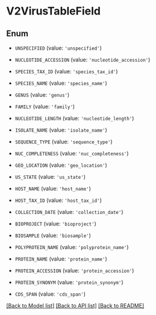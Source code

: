 # V2VirusTableField


## Enum

* `UNSPECIFIED` (value: `'unspecified'`)

* `NUCLEOTIDE_ACCESSION` (value: `'nucleotide_accession'`)

* `SPECIES_TAX_ID` (value: `'species_tax_id'`)

* `SPECIES_NAME` (value: `'species_name'`)

* `GENUS` (value: `'genus'`)

* `FAMILY` (value: `'family'`)

* `NUCLEOTIDE_LENGTH` (value: `'nucleotide_length'`)

* `ISOLATE_NAME` (value: `'isolate_name'`)

* `SEQUENCE_TYPE` (value: `'sequence_type'`)

* `NUC_COMPLETENESS` (value: `'nuc_completeness'`)

* `GEO_LOCATION` (value: `'geo_location'`)

* `US_STATE` (value: `'us_state'`)

* `HOST_NAME` (value: `'host_name'`)

* `HOST_TAX_ID` (value: `'host_tax_id'`)

* `COLLECTION_DATE` (value: `'collection_date'`)

* `BIOPROJECT` (value: `'bioproject'`)

* `BIOSAMPLE` (value: `'biosample'`)

* `POLYPROTEIN_NAME` (value: `'polyprotein_name'`)

* `PROTEIN_NAME` (value: `'protein_name'`)

* `PROTEIN_ACCESSION` (value: `'protein_accession'`)

* `PROTEIN_SYNONYM` (value: `'protein_synonym'`)

* `CDS_SPAN` (value: `'cds_span'`)

[[Back to Model list]](../README.md#documentation-for-models) [[Back to API list]](../README.md#documentation-for-api-endpoints) [[Back to README]](../README.md)


